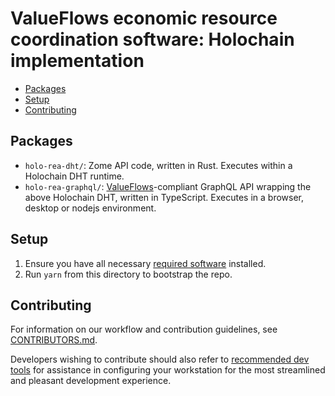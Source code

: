 # ValueFlows economic resource coordination software: Holochain implementation

<!-- MarkdownTOC -->

- [Packages](#packages)
- [Setup](#setup)
- [Contributing](#contributing)

<!-- /MarkdownTOC -->

## Packages

- `holo-rea-dht/`: Zome API code, written in Rust. Executes within a Holochain DHT runtime.
- `holo-rea-graphql/`: [ValueFlows](http://valueflo.ws/)-compliant GraphQL API wrapping the above Holochain DHT, written in TypeScript. Executes in a browser, desktop or nodejs environment.

## Setup

1. Ensure you have all necessary [required software](./CONTRIBUTORS.md#required-software) installed.
2. Run `yarn` from this directory to bootstrap the repo.


## Contributing

For information on our workflow and contribution guidelines, see [CONTRIBUTORS.md](./CONTRIBUTORS.md).

Developers wishing to contribute should also refer to [recommended dev tools](./CONTRIBUTORS.md#recommended-dev-tools) for assistance in configuring your workstation for the most streamlined and pleasant development experience.
